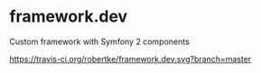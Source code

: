 # framework.dev
Custom framework with Symfony 2 components

https://travis-ci.org/robertke/framework.dev.svg?branch=master


